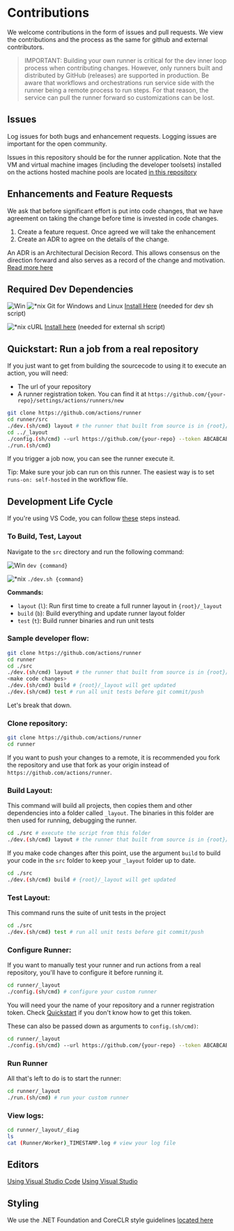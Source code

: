 # Contributions

We welcome contributions in the form of issues and pull requests.  We view the contributions and the process as the same for github and external contributors.

> IMPORTANT: Building your own runner is critical for the dev inner loop process when contributing changes.  However, only runners built and distributed by GitHub (releases) are supported in production.  Be aware that workflows and orchestrations run service side with the runner being a remote process to run steps.  For that reason, the service can pull the runner forward so customizations can be lost.

## Issues

Log issues for both bugs and enhancement requests.  Logging issues are important for the open community.

Issues in this repository should be for the runner application.  Note that the VM and virtual machine images (including the developer toolsets) installed on the actions hosted machine pools are located [in this repository](https://github.com/actions/virtual-environments)

## Enhancements and Feature Requests

We ask that before significant effort is put into code changes, that we have agreement on taking the change before time is invested in code changes.

1. Create a feature request.  Once agreed we will take the enhancement
2. Create an ADR to agree on the details of the change.

An ADR is an Architectural Decision Record.  This allows consensus on the direction forward and also serves as a record of the change and motivation.  [Read more here](adrs/README.md)

## Required Dev Dependencies

![Win](res/win_sm.png) ![*nix](res/linux_sm.png)  Git for Windows and Linux [Install Here](https://git-scm.com/downloads) (needed for dev sh script)

![*nix](res/linux_sm.png) cURL [Install here](https://curl.se/download.html) (needed for external sh script)

## Quickstart: Run a job from a real repository

If you just want to get from building the sourcecode to using it to execute an action, you will need:

- The url of your repository
- A runner registration token. You can find it at `https://github.com/{your-repo}/settings/actions/runners/new`


```bash
git clone https://github.com/actions/runner
cd runner/src
./dev.(sh/cmd) layout # the runner that built from source is in {root}/_layout
cd ../_layout
./config.(sh/cmd) --url https://github.com/{your-repo} --token ABCABCABCABCABCABCABCABCABCAB # accept default name, labels and work folder
./run.(sh/cmd)
```

If you trigger a job now, you can see the runner execute it.

Tip: Make sure your job can run on this runner. The easiest way is to set `runs-on: self-hosted` in the workflow file.


## Development Life Cycle
If you're using VS Code, you can follow [these](contribute/vscode.md) steps instead.

### To Build, Test, Layout

Navigate to the `src` directory and run the following command:

![Win](res/win_sm.png) `dev {command}`  

![*nix](res/linux_sm.png) `./dev.sh {command}`
  
**Commands:**  

* `layout` (`l`):  Run first time to create a full runner layout in `{root}/_layout`
* `build` (`b`):   Build everything and update runner layout folder
* `test` (`t`):    Build runner binaries and run unit tests

### Sample developer flow:

```bash
git clone https://github.com/actions/runner
cd runner
cd ./src
./dev.(sh/cmd) layout # the runner that built from source is in {root}/_layout
<make code changes>
./dev.(sh/cmd) build # {root}/_layout will get updated
./dev.(sh/cmd) test # run all unit tests before git commit/push
```

Let's break that down.

### Clone repository:

```bash
git clone https://github.com/actions/runner
cd runner
```
If you want to push your changes to a remote, it is recommended you fork the repository and use that fork as your origin instead of `https://github.com/actions/runner`.


### Build Layout:

This command will build all projects, then copies them and other dependencies into a folder called `_layout`. The binaries in this folder are then used for running, debugging the runner.

```bash
cd ./src # execute the script from this folder
./dev.(sh/cmd) layout # the runner that built from source is in {root}/_layout
```

If you make code changes after this point, use the argument `build` to build your code in the `src` folder to keep your `_layout` folder up to date.

```bash
cd ./src
./dev.(sh/cmd) build # {root}/_layout will get updated
```
### Test Layout:

This command runs the suite of unit tests in the project

```bash
cd ./src
./dev.(sh/cmd) test # run all unit tests before git commit/push
```

### Configure Runner:

If you want to manually test your runner and run actions from a real repository, you'll have to configure it before running it.

```bash
cd runner/_layout
./config.(sh/cmd) # configure your custom runner
```

You will need your the name of your repository and a runner registration token.
Check [Quickstart](##Quickstart:-Run-a-job-from-a-real-repository) if you don't know how to get this token.

These can also be passed down as arguments to `config.(sh/cmd)`:
```bash
cd runner/_layout
./config.(sh/cmd) --url https://github.com/{your-repo} --token ABCABCABCABCABCABCABCABCABCAB
```

### Run Runner

All that's left to do is to start the runner:
```bash
cd runner/_layout
./run.(sh/cmd) # run your custom runner
```

### View logs:

```bash
cd runner/_layout/_diag
ls
cat (Runner/Worker)_TIMESTAMP.log # view your log file
```

## Editors

[Using Visual Studio Code](https://code.visualstudio.com/)
[Using Visual Studio](https://code.visualstudio.com/docs)  

## Styling

We use the .NET Foundation and CoreCLR style guidelines [located here](
https://github.com/dotnet/corefx/blob/master/Documentation/coding-guidelines/coding-style.md)
